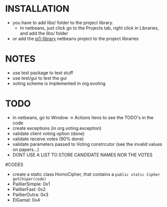 # INSTALLATION
- you have to add libs/ folder to the project library.
  - In netbeans, just click go to the Projects tab, right click in Libraries,
and add the libs/ folder
- or add the [pi1-library](https://github.com/ntfc/pi1-library) netbeans project to the project libraries

# NOTES
 * use test package to test stuff
 * use test/gui to test the gui
 * voting scheme is implemented in org.evoting

# TODO
 - in netbeans, go to Window -> Actions Itens to see the TODO's in the code
 - create exceptions (in org.voting.exception)
 - validate client voting option (done)
 - validate receive votes (90% done)
 - validate parameters passed to Voting constrcutor (see the invalid values on papers...)
 - DONT USE A LIST TO STORE CANDIDATE NAMES NOR THE VOTES

#CODES
 - create a static class HomoCipher, that contains a `public static Cipher getChiper(code)`
 - PaillierSimple: 0x1
 - PaillierFast: 0x2
 - PaillierOutra: 0x3
 - ElGamal: 0x4
